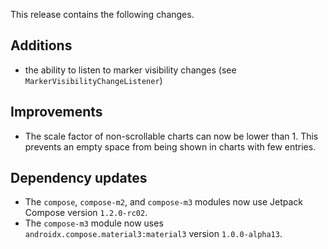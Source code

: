This release contains the following changes.

## Additions

- the ability to listen to marker visibility changes (see `MarkerVisibilityChangeListener`)

## Improvements

- The scale factor of non-scrollable charts can now be lower than 1. This prevents an empty space from being shown in charts with few entries.

## Dependency updates

- The `compose`, `compose-m2`, and `compose-m3` modules now use Jetpack Compose version `1.2.0-rc02`.
- The `compose-m3` module now uses `androidx.compose.material3:material3` version `1.0.0-alpha13`.
